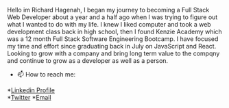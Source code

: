 
Hello im Richard Hagenah, I began my journey to becoming a Full Stack Web Developer about a year and a half ago when I was trying to figure out what I wanted to do with my life. I knew I liked computer and took a web development class back in high school, then I found Kenzie Academy which was a 12 month Full Stack Software Engineering Bootcamp. I have focused my time and effort since graduating back in July on JavaScript and React. Looking to grow with a company and bring long term value to the compqny and continue to grow as a developer as well as a person.




- 📫 How to reach me:

*[Linkedin Profile](https://www.linkedin.com/in/richardthagenah/)    
*[Twitter](https://twitter.com/hagenah_richie)
*[Email](richardthagenah@gmail.com)



